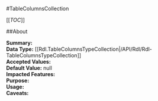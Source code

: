#TableColumnsCollection

[[_TOC_]]

##About

**Summary:**   
**Data Type:** [[Rdl.TableColumnsTypeCollection|/API/Rdl/Rdl-TableColumnsTypeCollection]]  
**Accepted Values:**   
**Default Value:** null  
**Impacted Features:**   
**Purpose:**   
**Usage:**   
**Caveats:**   

